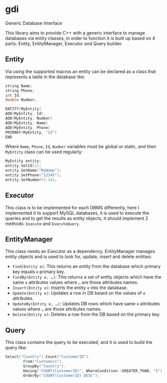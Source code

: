 # gdi
Generic Database Interface

This library aims to provide C++ with a generic interface to manage databases via entity classes, in order to function it is built up based on 4 parts: Entity, EntityManager, Executor and Query builder.

## Entity

Via using the supported macros an entity can be declared as a class that represents a table in the database like:
```c++
string Name;
string Phone;
int Id;
double Number;

ENTITY(MyEntity)
ADD(MyEntity, Id)
ADD(MyEntity, Number)
ADD(MyEntity, Name)
ADD(MyEntity, Phone)
PRIMARY(MyEntity, "Id")
END 
```

Where `Name`, `Phone`, `Id`, `Number` variables must be global or static, and then `MyEntity` class can be used regularly:
```c++
MyEntity entity;
entity.SetId(1);
entity.SetName("MyName");
entity.SetPhone("12345");
entity.SetNumber(3.14);
```

## Executor

This class is to be implemented for each DBMS differently, here I implemented it to support MySQL databases, it is used to execute the queries and to get the results as entity objects, it should implement 2 methods: `Execute` and `ExecuteQuery`.

## EntityManager

This class needs an Executor as a dependency. EntityManager manages entity objects and is used to look for, update, insert and delete entities:
   -	`Find(Entity e)`: This returns an entity from the database which primary key equals `e` primary key.
   -	`FindBy(Entity e, …)`: This returns a set of entity objects which have the same `e` attributes values where `…` are those attributes names.
   -	`Insert(Entity e)`: Inserts the entity `e` into the database.
   -	`Update(Entity e)`: Updates a row in DB based on the values of `e` attributes.
   -	`UpdateBy(Entity e, …)`: Updates DB rows which have same `e` attributes values where `…` are those attributes names.
   -	`Delete(Entity e)`: Deletes a row from the DB based on the primary key.

## Query

This class contains the query to be executed, and it is used to build the query like:
```c++
Select("Country").Count("CustomerID").
        From("Customers").
        GroupBy("Country").
        Having("COUNT(CustomerID)", WhereCondition::GREATER_THAN, "5").
        OrderBy("COUNT(CustomerID) DESC");
``` 
